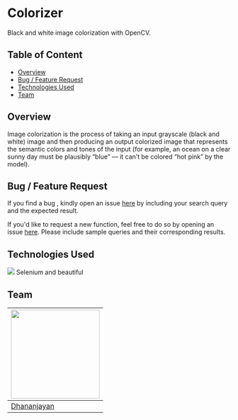 # Colorizer
Black and white image colorization with OpenCV.
## Table of Content
  * [Overview](#overview)
  * [Bug / Feature Request](#bug---feature-request)
  * [Technologies Used](#technologies-used)
  * [Team](#team)

## Overview
Image colorization is the process of taking an input grayscale (black and white) image and then producing an output colorized image that represents the semantic colors and tones of the input (for example, an ocean on a clear sunny day must be plausibly “blue” — it can’t be colored “hot pink” by the model).

## Bug / Feature Request
If you find a bug , kindly open an issue [here](https://github.com/dhananjayan-r/Colorizer/issues) by including your search query and the expected result.

If you'd like to request a new function, feel free to do so by opening an issue [here](https://github.com/dhananjayan-r/Colorizer/issues). Please include sample queries and their corresponding results.

## Technologies Used
![](https://forthebadge.com/images/badges/made-with-python.svg)
Selenium and beautiful
## Team
[<img target="_blank" src="https://avatars1.githubusercontent.com/u/71431013?s=400&u=75dd4c7e7d0901bc0b7cedbe9c3d7201188ec37f&v=4" width=200>](https://www.linkedin.com/in/dhananjayan-r-1b91b1148/) |
-|
[Dhananjayan](https://www.linkedin.com/in/dhananjayan-r-1b91b1148/) |)

